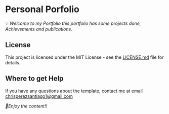 # Personal Porfolio
💡 *Welcome to my Portfolio this portfolio has some projects done, Achievements and publications.*

## License
This project is licensed under the MIT License - see the [LICENSE.md](https://github.com/ChrisMichaelPerezSantiago/Personal-Porfolio/blob/master/LICENSE) file for details.


## Where to get Help
If you have any questions about the template, contact me at email chrisperezsantiago1@gmail.com

*💖Enjoy the content!!*
